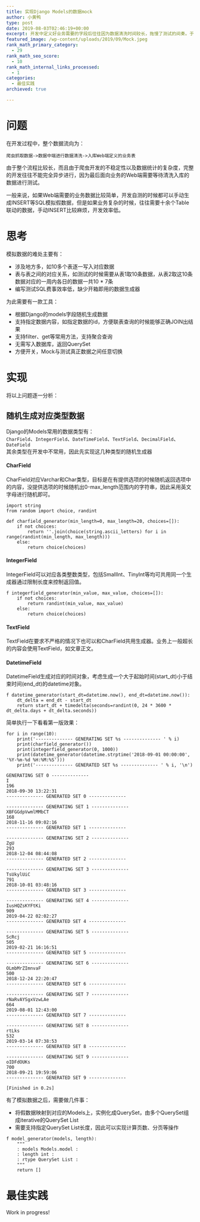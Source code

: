 ```yaml
---
title: 实现Django Models的数据mock
author: 小黄鸭
type: post
date: 2019-08-03T02:46:19+00:00
excerpt: 开发中定义好业务需要的字段后往往因为数据清洗时间较长，拖慢了测试的间奏。于是尝试实现一套代替获取真实QuerySet的Mock方案，减少开发中对数据源的依赖，提高测试效率，这样真实数据入库后只需要针对少量异常情况调整即可完成测试。
featured_image: /wp-content/uploads/2019/09/Mock.jpeg
rank_math_primary_category:
  - 29
rank_math_seo_score:
  - 10
rank_math_internal_links_processed:
  - 1
categories:
  - 最佳实践
archieved: true

---
```

# 问题

在开发过程中，整个数据流向为：

```
爬虫抓取数据->数据中端进行数据清洗->入库Web端定义的业务表

```
由于整个流程比较长，而且由于爬虫开发的不稳定性以及数据统计的复杂度，完整的开发往往不能完全异步进行，因为最后面向业务的Web端需要等待清洗入库的数据进行测试。

一般来说，如果Web端需要的业务数据比较简单，开发自测的时候都可以手动生成INSERT等SQL模拟假数据，但是如果业务复杂的时候，往往需要十余个Table联动的数据，手动INSERT比较麻烦，开发效率低。

# 思考

模拟数据的难处主要有：

  * 涉及地方多，如10多个表逐一写入对应数据
  * 表与表之间的对应关系，如测试的时候需要从表1取10条数据，从表2取这10条数据对应的一周内各日的数据一共10 * 7条
  * 编写测试SQL费事效率低，缺少开箱即用的数据生成器

为此需要有一款工具：

  * 根据Django的models字段随机生成数据
  * 支持指定数据内容，如指定数据的id，方便联表查询的时候能够正确JOIN出结果
  * 支持filter、get等常用方法，支持聚合查询
  * 无需写入数据库，返回QuerySet
  * 方便开关，Mock与测试真正数据之间任意切换

# 实现

将以上问题逐一分析：

## 随机生成对应类型数据

Django的Models常用的数据类型有：  
`CharField`、`IntegerField`、`DateTimeField`、`TextField`、`DecimalField`、`DateField`  
其余类型在开发中不常用，因此先实现这几种类型的随机生成器

#### CharField

CharField对应Varchar和Char类型，目标是在有提供选项的时候随机返回选项中的内容，没提供选项的时候随机出0-max_length范围内的字符串，因此采用英文字母进行随机即可。

```
import string
from random import choice, randint

def charfield_generator(min_length=0, max_length=20, choices=[]):
    if not choices:
        return ''.join(choice(string.ascii_letters) for i in range(randint(min_length, max_length)))
    else:
        return choice(choices)

```
#### IntegerField

IntegerField可以对应各类整数类型，包括SmallInt、TinyInt等均可共用同一个生成器通过限制长度来控制返回值。

```
f integerfield_generator(min_value, max_value, choices=[]):
    if not choices:
        return randint(min_value, max_value)
    else:
        return choice(choices)

```
#### TextField

TextField在要求不严格的情况下也可以和CharField共用生成器。业务上一般超长的内容会使用TextField，如文章正文。

#### DatetimeField

DatetimeField生成对应的时间对象，考虑生成一个大于起始时间(start\_dt)小于结束时间(end\_dt)的datetime对象。

```
f datetime_generator(start_dt=datetime.now(), end_dt=datetime.now()):
    dt_delta = end_dt - start_dt
    return start_dt + timedelta(seconds=randint(0, 24 * 3600 * dt_delta.days + dt_delta.seconds))

```
简单执行一下看看第一版效果：

```
for i in range(10):
    print('-------------- GENERATING SET %s -------------- ' % i)
    print(charfield_generator())
    print(integerfield_generator(0, 1000))
    print(datetime_generator(datetime.strptime('2018-09-01 00:00:00', '%Y-%m-%d %H:%M:%S')))
    print('-------------- GENERATED SET %s -------------- ' % i, '\n')

```
```
GENERATING SET 0 -------------- 
I
196
2018-09-30 13:22:31
-------------- GENERATED SET 0 --------------  

-------------- GENERATING SET 1 -------------- 
XBFGGdpVwmlMMbCT
168
2018-11-16 09:02:16
-------------- GENERATED SET 1 --------------  

-------------- GENERATING SET 2 -------------- 
ZgU
293
2018-12-04 08:44:08
-------------- GENERATED SET 2 --------------  

-------------- GENERATING SET 3 -------------- 
TsUkylUiC
791
2018-10-01 03:48:16
-------------- GENERATED SET 3 --------------  

-------------- GENERATING SET 4 -------------- 
IusHQZsKYFtKi
909
2019-04-22 02:02:27
-------------- GENERATED SET 4 --------------  

-------------- GENERATING SET 5 -------------- 
ScRcj
505
2019-02-21 16:16:51
-------------- GENERATED SET 5 --------------  

-------------- GENERATING SET 6 -------------- 
OLmbMrZImnvaF
500
2018-12-24 22:20:47
-------------- GENERATED SET 6 --------------  

-------------- GENERATING SET 7 -------------- 
rNaRvAYSgxVzwLAe
664
2019-08-01 12:43:00
-------------- GENERATED SET 7 --------------  

-------------- GENERATING SET 8 -------------- 
rtLks
532
2019-03-14 07:38:53
-------------- GENERATED SET 8 --------------  

-------------- GENERATING SET 9 -------------- 
oIDFdOUKs
700
2018-09-21 19:59:06
-------------- GENERATED SET 9 --------------  

[Finished in 0.2s]

```
有了模拟数据之后，需要做几件事：

  * 将假数据映射到对应的Models上，实例化成QuerySet，由多个QuerySet组成iterative的QuerySet List
  * 需要支持指定QuerySet List长度，因此可以实现计算页数、分页等操作

```
f model_generator(models, length):
    """
    : models Models.model :
    : length int :
    : rtype QuerySet List :
    """
    return []

```
# 最佳实践

Work in progress!